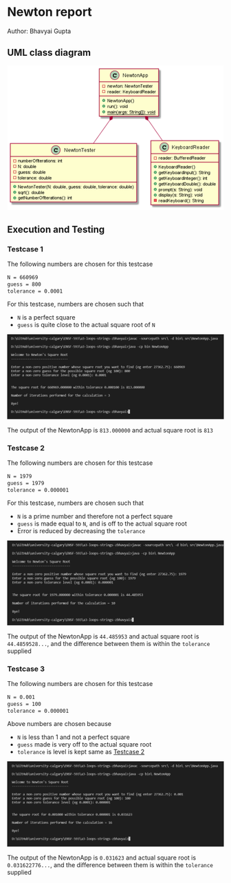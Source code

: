 # Newton report

Author: Bhavyai Gupta



## UML class diagram

![UML Diagram](Newton_UML.png)  



## Execution and Testing

### Testcase 1

The following numbers are chosen for this testcase

```
N = 660969
guess = 800
tolerance = 0.0001
```

For this testcase, numbers are chosen such that
+ `N` is a perfect square
+ `guess` is quite close to the actual square root of `N`

![Execution of TestCase 1](Snip_TestCase_1_Run.png)

The output of the NewtonApp is `813.000000` and actual square root is `813`



### Testcase 2

The following numbers are chosen for this testcase

```
N = 1979
guess = 1979
tolerance = 0.000001
```

For this testcase, numbers are chosen such that
+ `N` is a prime number and therefore not a perfect square
+ `guess` is made equal to `N`, and is off to the actual square root
+ Error is reduced by decreasing the `tolerance`


![Execution of TestCase 2](Snip_TestCase_2_Run.png)

The output of the NewtonApp is `44.485953` and actual square root is `44.4859528...`, and the difference between them is within the  `tolerance` supplied



### Testcase 3

The following numbers are chosen for this testcase

```
N = 0.001
guess = 100
tolerance = 0.000001
```

Above numbers are chosen because
+ `N` is less than 1 and not a perfect square
+ `guess` made is very off to the actual square root
+ `tolerance` is level is kept same as [Testcase 2](#testcase-2)


![Execution of TestCase 3](Snip_TestCase_3_Run.png)

The output of the NewtonApp is `0.031623` and actual square root is `0.031622776...`, and the difference between them is within the  `tolerance` supplied
